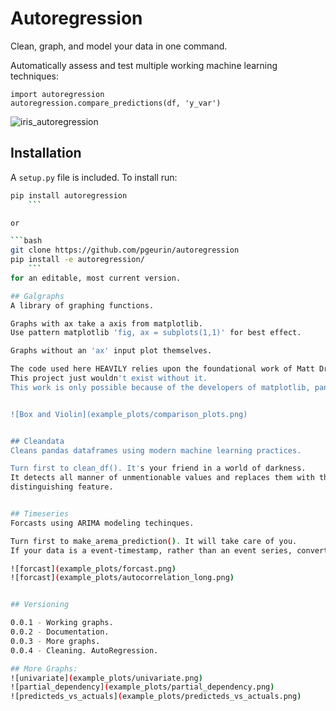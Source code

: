 # Autoregression

Clean, graph, and model your data in one command.

Automatically assess and test multiple working
machine learning techniques:

    import autoregression
    autoregression.compare_predictions(df, 'y_var')

![iris_autoregression](example_plots/iris_autoregression_02_fast.gif)

## Installation

A `setup.py` file is included. To install run:

```bash
pip install autoregression
    ```

or

```bash
git clone https://github.com/pgeurin/autoregression
pip install -e autoregression/
    ```
for an editable, most current version.

## Galgraphs
A library of graphing functions.

Graphs with ax take a axis from matplotlib.
Use pattern matplotlib 'fig, ax = subplots(1,1)' for best effect.

Graphs without an 'ax' input plot themselves.

The code used here HEAVILY relies upon the foundational work of Matt Drury.
This project just wouldn't exist without it.
This work is only possible because of the developers of matplotlib, pandas and Numpy.


![Box and Violin](example_plots/comparison_plots.png)


## Cleandata
Cleans pandas dataframes using modern machine learning practices.

Turn first to clean_df(). It's your friend in a world of darkness.
It detects all manner of unmentionable values and replaces them with the mean or
distinguishing feature.


## Timeseries
Forcasts using ARIMA modeling techinques.

Turn first to make_arema_prediction(). It will take care of you.
If your data is a event-timestamp, rather than an event series, convert your data with timestamp_events_to_timeseries().

![forcast](example_plots/forcast.png)
![forcast](example_plots/autocorrelation_long.png)


## Versioning

0.0.1 - Working graphs.
0.0.2 - Documentation.
0.0.3 - More graphs.
0.0.4 - Cleaning. AutoRegression.

## More Graphs:
![univariate](example_plots/univariate.png)
![partial_dependency](example_plots/partial_dependency.png)
![predicteds_vs_actuals](example_plots/predicteds_vs_actuals.png)
